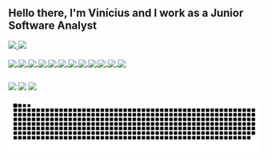 ## Hello there, I'm Vinícius and I work as a Junior Software Analyst

<div>
  <a href="https://github.com/vbbandeira">
  <img height="180em" src="https://github-readme-stats.vercel.app/api?username=vbbandeira&show_icons=true&theme=onedark&include_all_commits=true&count_private=true"/>
  <img height="180em" src="https://github-readme-stats.vercel.app/api/top-langs/?username=vbbandeira&layout=compact&langs_count=16&count_private=true&theme=onedark"/>
</div>

<div style="display: inline_block"><br>
  <img align="center" alt"Vini-Js" height="35" widht="45" src="https://cdn.jsdelivr.net/gh/devicons/devicon/icons/javascript/javascript-original.svg">
  <img align="center" alt"Vini-React" height="35" widht="45" src="https://cdn.jsdelivr.net/gh/devicons/devicon/icons/react/react-original.svg">
  <img align="center" alt"Vini-Node" height="35" widht="45" src="https://cdn.jsdelivr.net/gh/devicons/devicon/icons/nodejs/nodejs-original.svg">
  <img align="center" alt"Vini-Html" height="35" widht="45" src="https://cdn.jsdelivr.net/gh/devicons/devicon/icons/html5/html5-original.svg">
  <img align="center" alt"Vini-Css" height="35" widht="45" src="https://cdn.jsdelivr.net/gh/devicons/devicon/icons/css3/css3-original.svg">
  <img align="center" alt"Vini-Aws" height="35" widht="45" src="https://cdn.jsdelivr.net/gh/devicons/devicon/icons/amazonwebservices/amazonwebservices-original.svg">
  <img align="center" alt"Vini-Docker" height="35" widht="45" src="https://cdn.jsdelivr.net/gh/devicons/devicon/icons/docker/docker-original-wordmark.svg">
  <img align="center" alt"Vini-MySql" height="35" widht="45" src="https://cdn.jsdelivr.net/gh/devicons/devicon/icons/mysql/mysql-original-wordmark.svg">
  <img align="center" alt"Vini-Java" height="35" widht="45" src="https://cdn.jsdelivr.net/gh/devicons/devicon/icons/java/java-original.svg">
  <img align="center" alt"Vini-C++" height="35" widht="45" src="https://cdn.jsdelivr.net/gh/devicons/devicon/icons/cplusplus/cplusplus-original.svg">
  <img align="center" alt"Vini-Dart" height="35" widht="45" src="https://cdn.jsdelivr.net/gh/devicons/devicon/icons/dart/dart-original.svg">
  <img align="center" alt"Vini-Flutter" height="35" widht="45" src="https://cdn.jsdelivr.net/gh/devicons/devicon/icons/flutter/flutter-original.svg">

</div>

  ##
  
<div>
  <a href="mailto:developer.bandeira@gmail.com" target="_blank"> <img src="https://img.shields.io/badge/Gmail-D14836?style=for-the-badge&logo=gmail&logoColor=white" target="_blank"></a>
  <a href="https://stackoverflow.com/cv/vbbandeira" target="_blank"> <img src="https://img.shields.io/badge/Stack_Overflow-FE7A16?style=for-the-badge&logo=stack-overflow&logoColor=white" target="_blank"></a>
  <a href="https://www.linkedin.com/in/vbritobandeira/" target="_blank"> <img src="https://img.shields.io/badge/LinkedIn-0077B5?style=for-the-badge&logo=linkedin&logoColor=white" target="_blank"></a>  
  
![snake gif](https://github.com/vbbandeira/vbbandeira/blob/output/github-contribution-grid-snake.svg)
  
</div> 
